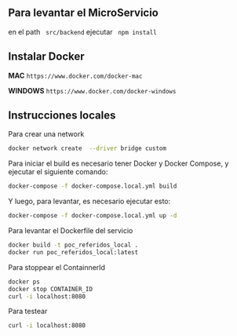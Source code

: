 ## Para levantar el MicroServicio
en el path ``` src/backend``` ejecutar ``` npm install```


## Instalar Docker

**MAC** `https://www.docker.com/docker-mac`

**WINDOWS** `https://www.docker.com/docker-windows`

## Instrucciones locales 

Para crear una network 
```bash
docker network create  --driver bridge custom
```

Para iniciar el build es necesario tener Docker y Docker Compose, y ejecutar el siguiente comando:

```bash
docker-compose -f docker-compose.local.yml build
```

Y luego, para levantar, es necesario ejecutar esto:

```bash
docker-compose -f docker-compose.local.yml up -d
```

Para levantar el Dockerfile del servicio

```bash
docker build -t poc_referidos_local .
docker run poc_referidos_local:latest
```

Para stoppear el ContainnerId

```bash
docker ps
docker stop CONTAINER_ID
curl -i localhost:8080
```

Para testear

```bash
curl -i localhost:8080
```
